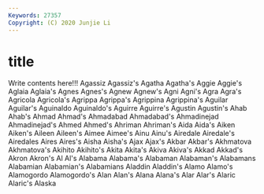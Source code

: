 ```yaml
---
Keywords: 27357
Copyright: (C) 2020 Junjie Li
---
```


# title

Write contents here!!!
Agassiz 
Agassiz's 
Agatha
Agatha's 
Aggie 
Aggie's 
Aglaia 
Aglaia's 
Agnes 
Agnes's 
Agnew 
Agnew's 
Agni
Agni's 
Agra 
Agra's 
Agricola 
Agricola's 
Agrippa 
Agrippa's 
Agrippina 
Agrippina's 
Aguilar
Aguilar's 
Aguinaldo 
Aguinaldo's 
Aguirre 
Aguirre's 
Agustin 
Agustin's 
Ahab 
Ahab's 
Ahmad
Ahmad's 
Ahmadabad 
Ahmadabad's 
Ahmadinejad 
Ahmadinejad's 
Ahmed 
Ahmed's 
Ahriman 
Ahriman's 
Aida
Aida's 
Aiken 
Aiken's 
Aileen 
Aileen's 
Aimee 
Aimee's 
Ainu 
Ainu's 
Airedale
Airedale's 
Airedales 
Aires 
Aires's 
Aisha 
Aisha's 
Ajax 
Ajax's 
Akbar 
Akbar's
Akhmatova 
Akhmatova's 
Akihito 
Akihito's 
Akita 
Akita's 
Akiva 
Akiva's 
Akkad 
Akkad's
Akron 
Akron's 
Al 
Al's 
Alabama 
Alabama's 
Alabaman 
Alabaman's 
Alabamans 
Alabamian
Alabamian's 
Alabamians 
Aladdin 
Aladdin's 
Alamo 
Alamo's 
Alamogordo 
Alamogordo's 
Alan 
Alan's
Alana 
Alana's 
Alar 
Alar's 
Alaric 
Alaric's 
Alaska 
